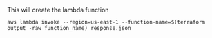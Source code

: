 This will create the lambda function

`aws lambda invoke --region=us-east-1 --function-name=$(terraform output -raw function_name) response.json`
